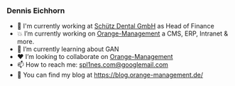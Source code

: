 ### Dennis Eichhorn

- :office: I'm currently working at [Schütz Dental GmbH](https://www.schuetz-dental.de/) as Head of Finance
- :boom: I’m currently working on [Orange-Management](https://github.com/Orange-Management/) a CMS, ERP, Intranet & more.
- :seedling: I’m currently learning about GAN
- :heart: I’m looking to collaborate on [Orange-Management](https://github.com/Orange-Management/)
- :mailbox: How to reach me: spl1nes.com@googlemail.com
- :pencil: You can find my blog at https://blog.orange-management.de/
